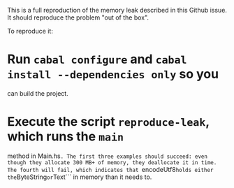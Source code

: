 This is a full reproduction of the memory leak described in this Github
issue. It should reproduce the problem "out of the box".

To reproduce it:

# Run ```cabal configure``` and ```cabal install --dependencies only``` so you
  can build the project.

# Execute the script ```reproduce-leak```, which runs the ```main```
  method in Main.hs```. The first three examples should succeed: even
  though they allocate 300 MB+ of memory, they deallocate it in
  time. The fourth will fail, which indicates that ```encodeUtf8```
  holds either the ```ByteString``` or ```Text``` in memory than it
  needs to.
